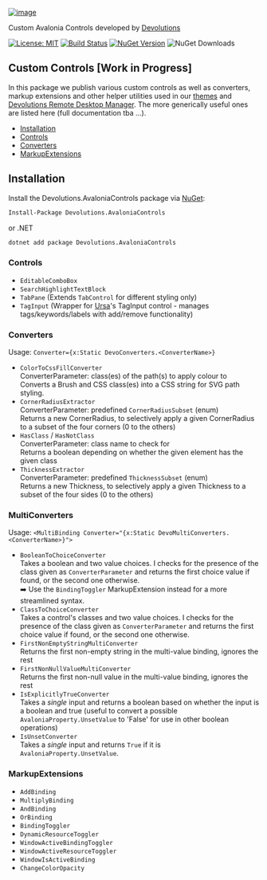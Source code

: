 [![image](https://github.com/user-attachments/assets/6a7bca22-bd0c-45cc-b847-8ea0b7776a6f)](https://devolutions.net/)

Custom Avalonia Controls developed by [Devolutions](https://devolutions.net/)

[![License: MIT](https://img.shields.io/badge/License-MIT-blue.svg)](LICENSE)
[![Build Status](https://github.com/Devolutions/avalonia-extensions/actions/workflows/build-package.yml/badge.svg?branch=master)](https://github.com/Devolutions/avalonia-extensions/actions/workflows/build-package.yml)
[![NuGet Version](https://img.shields.io/nuget/vpre/Devolutions.AvaloniaControls)](https://www.nuget.org/packages/Devolutions.AvaloniaControls)
![NuGet Downloads](https://img.shields.io/nuget/dt/Devolutions.AvaloniaControls)

## Custom Controls [Work in Progress]

In this package we publish various custom controls as well as converters, markup extensions and other helper
utilities used in our [themes](https://github.com/Devolutions/avalonia-extensions) and  [Devolutions Remote
Desktop Manager](https://devolutions.net/remote-desktop-manager/). The more generically useful ones are listed here
(full documentation tba ...).

- [Installation](#installation)
- [Controls](#controls)
- [Converters](#converters)
- [MarkupExtensions](#markupextensions)

## Installation

Install the Devolutions.AvaloniaControls package
via [NuGet](https://www.nuget.org/packages/Devolutions.AvaloniaControls):

``` bash
Install-Package Devolutions.AvaloniaControls
```

or .NET

```bash
dotnet add package Devolutions.AvaloniaControls
```

### Controls

- `EditableComboBox`
- `SearchHighlightTextBlock`
- `TabPane`
  (Extends `TabControl` for different styling only)
- `TagInput`
  (Wrapper for [Ursa](https://github.com/irihitech/Ursa.Avalonia)'s TagInput control - manages tags/keywords/labels with add/remove functionality)

### Converters

Usage: `Converter={x:Static DevoConverters.<ConverterName>}`

- `ColorToCssFillConverter` <br />ConverterParameter: class(es) of the path(s) to apply colour to <br />
  Converts a Brush and CSS class(es) into a CSS string for SVG path styling.
- `CornerRadiusExtractor` <br />ConverterParameter: predefined `CornerRadiusSubset` (enum) <br />
  Returns a new CornerRadius, to selectively apply a given CornerRadius to a subset of the four corners (0 to the others)
- `HasClass` / `HasNotClass` <br />ConverterParameter: class name to check for <br />
  Returns a boolean depending on whether the given element has the given class
- `ThicknessExtractor` <br />ConverterParameter: predefined `ThicknessSubset` (enum) <br />
  Returns a new Thickness, to selectively apply a given Thickness to a subset of the four sides (0 to the others)

### MultiConverters

Usage: `<MultiBinding Converter="{x:Static DevoMultiConverters.<ConverterName>}">`

- `BooleanToChoiceConverter` <br />
  Takes a boolean and two value choices. I checks for the presence of the class given as `ConverterParameter` and returns the first choice value if found, or the second one otherwise. <br />
  ➡️ Use the `BindingToggler` MarkupExtension instead for a more streamlined syntax.
- `ClassToChoiceConverter` <br />
  Takes a control's classes and two value choices. I checks for the presence of the class given as `ConverterParameter` and returns the first choice value if found, or the second one otherwise. 
- `FirstNonEmptyStringMultiConverter` <br />
  Returns the first non-empty string in the multi-value binding, ignores the rest
- `FirstNonNullValueMultiConverter` <br />
  Returns the first non-null value in the multi-value binding, ignores the rest
- `IsExplicitlyTrueConverter` <br />
  Takes a _single_ input and returns a boolean based on whether the input is a boolean and true (useful to convert a possible `AvaloniaProperty.UnsetValue` to 'False' for use in other boolean operations)
- `IsUnsetConverter` <br />
  Takes a _single_ input and returns `True` if it is `AvaloniaProperty.UnsetValue`.

### MarkupExtensions

- `AddBinding`
- `MultiplyBinding`
- `AndBinding`
- `OrBinding`
- `BindingToggler`
- `DynamicResourceToggler`
- `WindowActiveBindingToggler`
- `WindowActiveResourceToggler`
- `WindowIsActiveBinding`
- `ChangeColorOpacity`
